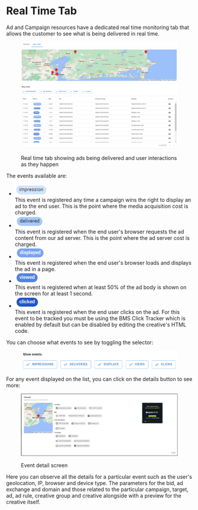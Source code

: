 # Real Time Tab

Ad and Campaign resources have a dedicated real time monitoring tab that allows the customer to see what is being delivered in real time.

<figure><img src="../../.gitbook/assets/image (3) (1).png" alt=""><figcaption><p>Real time tab showing ads being delivered and user interactions as they happen</p></figcaption></figure>

The events available are:

* <img src="../../.gitbook/assets/image (2).png" alt="" data-size="line">\
  This event is registered any time a campaign wins the right to display an ad to the end user. This is the point where the media acquisition cost is charged.
* <img src="../../.gitbook/assets/image (3).png" alt="" data-size="line">\
  This event is registered when the end user's browser requests the ad content from our ad server. This is the point where the ad server cost is charged.
* <img src="../../.gitbook/assets/image (4).png" alt="" data-size="line">\
  This event is registered when the end user's browser loads and displays the ad in a page.
* <img src="../../.gitbook/assets/image (5).png" alt="" data-size="line">\
  This event is registered when at least 50% of the ad body is shown on the screen for at least 1 second.
* <img src="../../.gitbook/assets/image (6).png" alt="" data-size="line">\
  This event is registered when the end user clicks on the ad. For this event to be tracked you must be using the BMS Click Tracker which is enabled by default but can be disabled by editing the creative's HTML code.

You can choose what events to see by toggling the selector:

<figure><img src="../../.gitbook/assets/image (7).png" alt=""><figcaption></figcaption></figure>

For any event displayed on the list, you can click on the details button to see more:

<figure><img src="../../.gitbook/assets/image (4) (1).png" alt=""><figcaption><p>Event detail screen</p></figcaption></figure>

Here you can observe all the details for a particular event such as the user's geolocation, IP, browser and device type. The parameters for the bid, ad exchange and domain and those related to the particular campaign, target, ad, ad rule, creative group and creative alongside with a preview for the creative itself.
